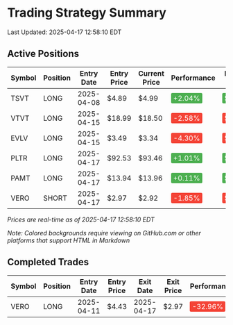 # Trading Strategy Summary

Last Updated: 2025-04-17 12:58:10 EDT

## Active Positions

| Symbol | Position | Entry Date | Entry Price | Current Price | Performance | P/L per Share |
|--------|----------|------------|-------------|---------------|-------------|--------------|
| TSVT | LONG | 2025-04-08 | $4.89 | $4.99 | <span style="background-color: #4CAF50; color: white; padding: 2px 5px; border-radius: 3px;">+2.04%</span> | <span style="background-color: #4CAF50; color: white; padding: 2px 5px; border-radius: 3px;">$+0.10</span> |
| VTVT | LONG | 2025-04-15 | $18.99 | $18.50 | <span style="background-color: #F44336; color: white; padding: 2px 5px; border-radius: 3px;">-2.58%</span> | <span style="background-color: #F44336; color: white; padding: 2px 5px; border-radius: 3px;">$-0.49</span> |
| EVLV | LONG | 2025-04-15 | $3.49 | $3.34 | <span style="background-color: #F44336; color: white; padding: 2px 5px; border-radius: 3px;">-4.30%</span> | <span style="background-color: #F44336; color: white; padding: 2px 5px; border-radius: 3px;">$-0.15</span> |
| PLTR | LONG | 2025-04-17 | $92.53 | $93.46 | <span style="background-color: #4CAF50; color: white; padding: 2px 5px; border-radius: 3px;">+1.01%</span> | <span style="background-color: #4CAF50; color: white; padding: 2px 5px; border-radius: 3px;">$+0.93</span> |
| PAMT | LONG | 2025-04-17 | $13.94 | $13.96 | <span style="background-color: #4CAF50; color: white; padding: 2px 5px; border-radius: 3px;">+0.11%</span> | <span style="background-color: #4CAF50; color: white; padding: 2px 5px; border-radius: 3px;">$+0.02</span> |
| VERO | SHORT | 2025-04-17 | $2.97 | $2.92 | <span style="background-color: #F44336; color: white; padding: 2px 5px; border-radius: 3px;">-1.85%</span> | <span style="background-color: #F44336; color: white; padding: 2px 5px; border-radius: 3px;">$-0.06</span> |

*Prices are real-time as of 2025-04-17 12:58:10 EDT*

*Note: Colored backgrounds require viewing on GitHub.com or other platforms that support HTML in Markdown*

## Completed Trades

| Symbol | Position | Entry Date | Entry Price | Exit Date | Exit Price | Performance |
|--------|----------|------------|-------------|-----------|------------|-------------|
| VERO | LONG | 2025-04-11 | $4.43 | 2025-04-17 | $2.97 | <span style="background-color: #F44336; color: white; padding: 2px 5px; border-radius: 3px;">-32.96%</span> |